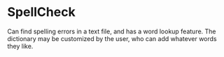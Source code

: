 # SpellCheck
Can find spelling errors in a text file, and has a word lookup feature. The dictionary may be customized by the user, who can add whatever words they like.
